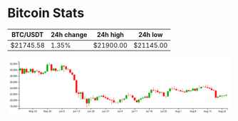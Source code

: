 # Bitcoin Stats

BTC/USDT|24h change|24h high|24h low|
|---|---|---|---|
|$21745.58|1.35%|$21900.00|$21145.00|

<img src="./chart.svg">
